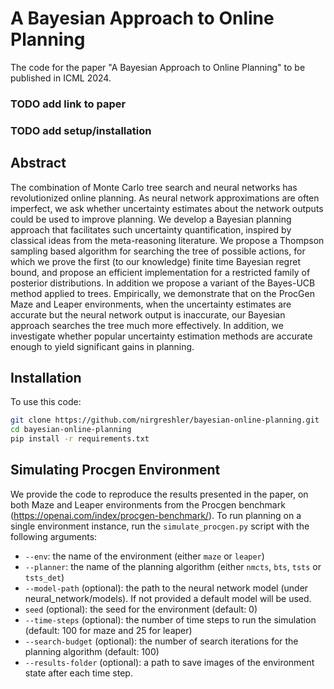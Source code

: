 # A Bayesian Approach to Online Planning
The code for the paper "A Bayesian Approach to Online Planning" to be published in ICML 2024.

### TODO add link to paper
### TODO add setup/installation

## Abstract
The combination of Monte Carlo tree search and neural networks has revolutionized online planning. 
As neural network approximations are often imperfect, we ask whether uncertainty estimates about the network outputs could be used to improve planning. 
We develop a Bayesian planning approach that facilitates such uncertainty quantification, inspired by classical ideas from the meta-reasoning literature. 
We propose a Thompson sampling based algorithm for searching the tree of possible actions, for which we prove the first (to our knowledge) finite time Bayesian regret bound, and propose an efficient implementation for a restricted family of posterior distributions. 
In addition we propose a variant of the Bayes-UCB method applied to trees. 
Empirically, we demonstrate that on the ProcGen Maze and Leaper environments, when the uncertainty estimates are accurate but the neural network output is inaccurate, our Bayesian approach searches the tree much more effectively. 
In addition, we investigate whether popular uncertainty estimation methods are accurate enough to yield significant gains in planning.

## Installation
To use this code:
```bash
git clone https://github.com/nirgreshler/bayesian-online-planning.git
cd bayesian-online-planning
pip install -r requirements.txt
```


## Simulating Procgen Environment
We provide the code to reproduce the results presented in the paper, on both Maze and Leaper environments from the Procgen benchmark (https://openai.com/index/procgen-benchmark/).
To run planning on a single environment instance, run the `simulate_procgen.py` script with the following arguments:
- `--env`: the name of the environment (either `maze` or `leaper`)
- `--planner`: the name of the planning algorithm (either `nmcts`, `bts`, `tsts` or `tsts_det`)
- `--model-path` (optional): the path to the neural network model (under neural_network/models). If not provided a default model will be used.
- `seed` (optional): the seed for the environment (default: 0)
- `--time-steps` (optional): the number of time steps to run the simulation (default: 100 for maze and 25 for leaper)
- `--search-budget` (optional): the number of search iterations for the planning algorithm (default: 100)
- `--results-folder` (optional): a path to save images of the environment state after each time step.